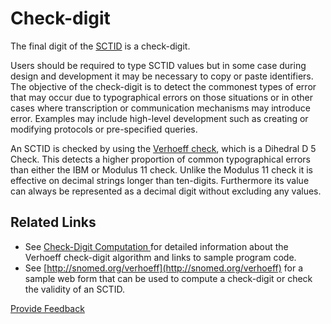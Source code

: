 # Check-digit

The final digit of the [SCTID](../../appendices/appendix-b.-specification-reference-information/s/sctid-data-type.md) is a check-digit.

Users should be required to type SCTID values but in some case during design and development it may be necessary to copy or paste identifiers. The objective of the check-digit is to detect the commonest types of error that may occur due to typographical errors on those situations or in other cases where transcription or communication mechanisms may introduce error. Examples may include high-level development such as creating or modifying protocols or pre-specified queries.

An SCTID is checked by using the [Verhoeff check](http://www.augustana.ab.ca/~mohrj/algorithms/checkdigit.html), which is a Dihedral D 5 Check. This detects a higher proportion of common typographical errors than either the IBM or Modulus 11 check. Unlike the Modulus 11 check it is effective on decimal strings longer than ten-digits. Furthermore its value can always be represented as a decimal digit without excluding any values.

## Related Links

* See [Check-Digit Computation ](6.4.2-check-digit-computation.md)for detailed information about the Verhoeff check-digit algorithm and links to sample program code.
* See [http://snomed.org/verhoeff](http://snomed.org/verhoeff) for a sample web form that can be used to compute a check-digit or check the validity of an SCTID.

<a href="https://docs.google.com/forms/d/e/1FAIpQLScTmbZIf0UEQwYDkY27EEWBkaiYkHSbR0_9DmFrMLXoQLyL7Q/viewform?usp=pp_url&#x26;entry.1767247133=Release+File+Specification&#x26;entry.670899847=Check-digit" class="button primary">Provide Feedback</a>
